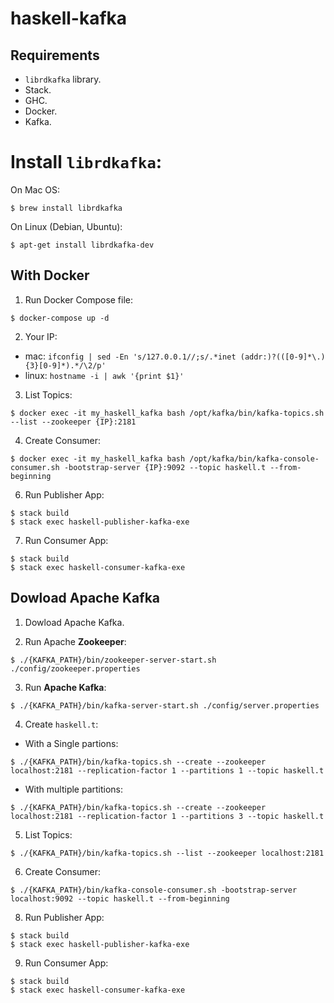 # haskell-kafka

## Requirements
* `librdkafka` library.
* Stack.
* GHC.
* Docker.
* Kafka.

# Install `librdkafka`:

On Mac OS:
```
$ brew install librdkafka
```

On Linux (Debian, Ubuntu):
```
$ apt-get install librdkafka-dev
```

## With Docker

1. Run Docker Compose file:
```
$ docker-compose up -d
```

2. Your IP:
* mac: `ifconfig | sed -En 's/127.0.0.1//;s/.*inet (addr:)?(([0-9]*\.){3}[0-9]*).*/\2/p'`
* linux: `hostname -i | awk '{print $1}'`

3. List Topics:
```
$ docker exec -it my_haskell_kafka bash /opt/kafka/bin/kafka-topics.sh --list --zookeeper {IP}:2181
```
   
4. Create Consumer:
```
$ docker exec -it my_haskell_kafka bash /opt/kafka/bin/kafka-console-consumer.sh -bootstrap-server {IP}:9092 --topic haskell.t --from-beginning
```
    
6. Run Publisher App:
```
$ stack build
$ stack exec haskell-publisher-kafka-exe
```

7. Run Consumer App:
```
$ stack build
$ stack exec haskell-consumer-kafka-exe
```

## Dowload Apache Kafka

1. Dowload Apache Kafka.

2. Run Apache **Zookeeper**:
```
$ ./{KAFKA_PATH}/bin/zookeeper-server-start.sh ./config/zookeeper.properties
```

3. Run **Apache Kafka**:
```
$ ./{KAFKA_PATH}/bin/kafka-server-start.sh ./config/server.properties
```
    
4. Create `haskell.t`:
* With a Single partions:
```
$ ./{KAFKA_PATH}/bin/kafka-topics.sh --create --zookeeper localhost:2181 --replication-factor 1 --partitions 1 --topic haskell.t
```
* With multiple partitions:
```
$ ./{KAFKA_PATH}/bin/kafka-topics.sh --create --zookeeper localhost:2181 --replication-factor 1 --partitions 3 --topic haskell.t
```
 
5. List Topics:
```
$ ./{KAFKA_PATH}/bin/kafka-topics.sh --list --zookeeper localhost:2181
```
   
6. Create Consumer:
```
$ ./{KAFKA_PATH}/bin/kafka-console-consumer.sh -bootstrap-server localhost:9092 --topic haskell.t --from-beginning
```

8. Run Publisher App:
```
$ stack build
$ stack exec haskell-publisher-kafka-exe
```

9. Run Consumer App:
```
$ stack build
$ stack exec haskell-consumer-kafka-exe
```